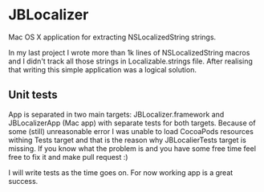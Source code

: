 # JBLocalizer
Mac OS X application for extracting NSLocalizedString strings.

In my last project I wrote more than 1k lines of NSLocalizedString macros and I didn't track all those strings in Localizable.strings file. After realising that writing this simple application was a logical solution.

## Unit tests
App is separated in two main targets: JBLocalizer.framework and JBLocalizerApp (Mac app) with separate tests for both targets. Because of some (still) unreasonable error I was unable to load CocoaPods resources withing Tests target and that is the reason why JBLocalierTests target is missing. If you know what the problem is and you have some free time feel free to fix it and make pull request :)

I will write tests as the time goes on. For now working app is a great success.
